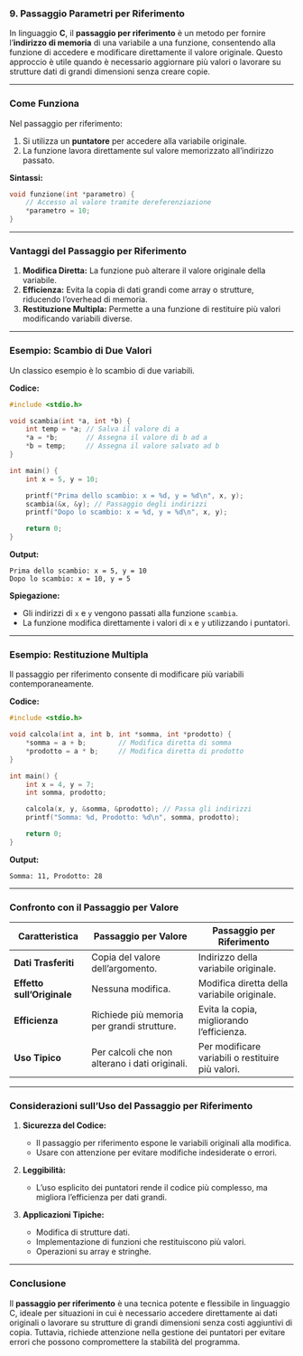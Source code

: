 ### **9. Passaggio Parametri per Riferimento**

In linguaggio **C**, il **passaggio per riferimento** è un metodo per fornire l’**indirizzo di memoria** di una variabile a una funzione, consentendo alla funzione di accedere e modificare direttamente il valore originale. Questo approccio è utile quando è necessario aggiornare più valori o lavorare su strutture dati di grandi dimensioni senza creare copie.

---

### **Come Funziona**

Nel passaggio per riferimento:
1. Si utilizza un **puntatore** per accedere alla variabile originale.
2. La funzione lavora direttamente sul valore memorizzato all’indirizzo passato.

**Sintassi:**
```c
void funzione(int *parametro) {
    // Accesso al valore tramite dereferenziazione
    *parametro = 10;
}
```

---

### **Vantaggi del Passaggio per Riferimento**
1. **Modifica Diretta:** La funzione può alterare il valore originale della variabile.
2. **Efficienza:** Evita la copia di dati grandi come array o strutture, riducendo l’overhead di memoria.
3. **Restituzione Multipla:** Permette a una funzione di restituire più valori modificando variabili diverse.

---

### **Esempio: Scambio di Due Valori**

Un classico esempio è lo scambio di due variabili.

**Codice:**
```c
#include <stdio.h>

void scambia(int *a, int *b) {
    int temp = *a; // Salva il valore di a
    *a = *b;       // Assegna il valore di b ad a
    *b = temp;     // Assegna il valore salvato ad b
}

int main() {
    int x = 5, y = 10;

    printf("Prima dello scambio: x = %d, y = %d\n", x, y);
    scambia(&x, &y); // Passaggio degli indirizzi
    printf("Dopo lo scambio: x = %d, y = %d\n", x, y);

    return 0;
}
```

**Output:**
```
Prima dello scambio: x = 5, y = 10
Dopo lo scambio: x = 10, y = 5
```

**Spiegazione:**
- Gli indirizzi di `x` e `y` vengono passati alla funzione `scambia`.
- La funzione modifica direttamente i valori di `x` e `y` utilizzando i puntatori.

---

### **Esempio: Restituzione Multipla**

Il passaggio per riferimento consente di modificare più variabili contemporaneamente.

**Codice:**
```c
#include <stdio.h>

void calcola(int a, int b, int *somma, int *prodotto) {
    *somma = a + b;        // Modifica diretta di somma
    *prodotto = a * b;     // Modifica diretta di prodotto
}

int main() {
    int x = 4, y = 7;
    int somma, prodotto;

    calcola(x, y, &somma, &prodotto); // Passa gli indirizzi
    printf("Somma: %d, Prodotto: %d\n", somma, prodotto);

    return 0;
}
```

**Output:**
```
Somma: 11, Prodotto: 28
```

---

### **Confronto con il Passaggio per Valore**

| **Caratteristica**       | **Passaggio per Valore**                       | **Passaggio per Riferimento**             |
|--------------------------|-----------------------------------------------|------------------------------------------|
| **Dati Trasferiti**       | Copia del valore dell’argomento.             | Indirizzo della variabile originale.     |
| **Effetto sull’Originale**| Nessuna modifica.                           | Modifica diretta della variabile originale. |
| **Efficienza**            | Richiede più memoria per grandi strutture.   | Evita la copia, migliorando l’efficienza. |
| **Uso Tipico**            | Per calcoli che non alterano i dati originali.| Per modificare variabili o restituire più valori. |

---

### **Considerazioni sull’Uso del Passaggio per Riferimento**

1. **Sicurezza del Codice:**
   - Il passaggio per riferimento espone le variabili originali alla modifica.
   - Usare con attenzione per evitare modifiche indesiderate o errori.

2. **Leggibilità:**
   - L’uso esplicito dei puntatori rende il codice più complesso, ma migliora l’efficienza per dati grandi.

3. **Applicazioni Tipiche:**
   - Modifica di strutture dati.
   - Implementazione di funzioni che restituiscono più valori.
   - Operazioni su array e stringhe.

---

### **Conclusione**

Il **passaggio per riferimento** è una tecnica potente e flessibile in linguaggio C, ideale per situazioni in cui è necessario accedere direttamente ai dati originali o lavorare su strutture di grandi dimensioni senza costi aggiuntivi di copia. Tuttavia, richiede attenzione nella gestione dei puntatori per evitare errori che possono compromettere la stabilità del programma.